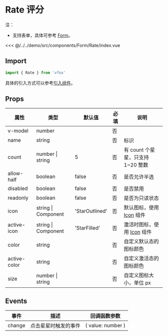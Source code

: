 # Rate 评分

注：

- 支持表单，具体可参考 [Form](./Form.md)。

<CodeDemo name="Rate">

<<< @/../../demo/src/components/Form/Rate/index.vue

</CodeDemo>

## Import

```js
import { Rate } from 'vfox'
```

具体的引入方式可以参考[引入组件](../guide/import.md)。

## Props

| 属性         | 类型                | 默认值         | 必填 | 说明                                    |
| ------------ | ------------------- | -------------- | ---- | --------------------------------------- |
| v-model      | number              |                | 否   |
| name         | string              |                | 否   | 标识                                    |
| count        | number \| string    | 5              | 否   | 有 count 个星星，只支持 1~20 整数       |
| allow-half   | boolean             | false          | 否   | 是否允许半选                            |
| disabled     | boolean             | false          | 否   | 是否禁用                                |
| readonly     | boolean             | false          | 否   | 是否为只读状态                          |
| icon         | string \| Component | 'StarOutlined' | 否   | 默认图标，使用 [Icon](./Icon.md) 组件   |
| active-icon  | string \| Component | 'StarFilled'   | 否   | 激活时图标，使用 [Icon](./Icon.md) 组件 |
| color        | string              |                | 否   | 自定义默认态的图标颜色                  |
| active-color | string              |                | 否   | 自定义激活态的图标颜色                  |
| size         | number \| string    |                | 否   | 自定义图标大小，单位 px                 |

## Events

| 事件   | 描述                 | 回调函数参数      |
| ------ | -------------------- | ----------------- |
| change | 点击星星时触发的事件 | ( value: number ) |
